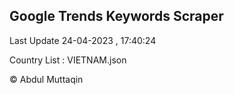

## Google Trends Keywords Scraper 
 
Last Update 24-04-2023 , 17:40:24

Country List :
VIETNAM.json



© Abdul Muttaqin 
